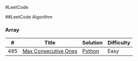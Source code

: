 #LeetCode

##LeetCode Algorithm

### Array

|#	|Title|	Solution| Difficulty|
|---|---|---|---|
|485|[Max Consecutive Ones](https://leetcode.com/problems/max-consecutive-ones)|[Python](./algorithms/485_Max_Consecutive_Ones.py)| Easy |

